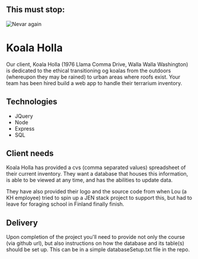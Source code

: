 This must stop:
---------------
![Nevar again](https://i.makeagif.com/media/8-22-2014/GO_DT4.gif)


Koala Holla
===========

Our client, Koala Holla (1976 Llama Comma Drive, Walla Walla Washington) is dedicated to the ethical transitioning og koalas from the outdoors (whereupon they may be rained) to urban areas where roofs exist. Your team has been hired build a web app to handle their terrarium inventory.

Technologies
------------
* JQuery
* Node
* Express
* SQL

Client needs
------------
Koala Holla has provided a cvs (comma separated values) spreadsheet of their current inventory. They want a database that houses this information, is able to be viewed at any time, and has the abilities to update data.

They have also provided their logo and the source code from when Lou (a KH employee) tried to spin up a JEN stack project to support this, but had to leave for foraging school in Finland finally finish.

Delivery
--------
Upon completion of the project you'll need to provide not only the course (via github url), but also instructions on how the database and its table(s) should be set up. This can be in a simple databaseSetup.txt file in the repo.

